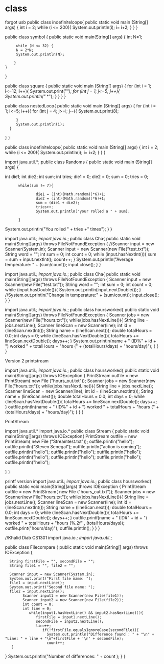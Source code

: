 # class



forgot usb
public class indefiniteloops{
public static void main (String[] args) {
      int i = 2;
      while (i <= 200){
      System.out.println(i);
      i= i+2;
      }
   }
}





public class symbol {
    public static void main(String[] args) {
        int N=1;
         
         while (N <= 32) {
         N = 2*N;
         System.out.println(N);
         
        }
    }
}





public class square {
   public static void main (String[] args) {
      for (int i = 1; i<=12; i++){
         System.out.print("*");
         for (int j = 1; j<=5; j++){
            System.out.println("*     *");
         }
      }
   }
} 





public class nestedLoop{
   public static void main (String[] args) {
      for (int i = 1; i<=5; i++){
         for (int j = 4; j>=i; j--){
            System.out.print(8);
                 
         }
         System.out.println(i);
      }
   }
}




public class indefiniteloops{
public static void main (String[] args) {
      int i = 2;
      while (i <= 200){
      System.out.println(i);
      i= i+2;
      }
   }
}





import java.util.*;
public class Randoms {
public static void main (String[] args) {
   
   int die1;
   int die2;
   int sum;
   int tries;
   die1 = 0;
   die2 = 0;
   sum = 0;
   tries = 0;
   
          while(sum != 7){
                  
                  die1 = (int)(Math.random()*6)+1;
                  die2 = (int)(Math.random()*6)+1;
                  sum = (die1 + die2);
                  tries++;
                  System.out.println("your rolled a " + sum);
                  
          }
   System.out.println("You rolled " + tries +" times");
   }
}




import java.util.*;
import java.io.*;
public class Cha{
public static void main(String[]args) throws FileNotFoundException {
//Scanner input = new Scanner(System.in);
Scanner input = new Scanner(new File("test.txt"));
String word = "";
int sum = 0;
int count = 0;
while (input.hasNextInt()){
sum = sum + input.nextInt();
count++;
}
System.out.println("Average temperature: " + (sum/count));
input.close();
}
}




import java.util.*;
import java.io.*;
public class Cha{
public static void main(String[]args) throws FileNotFoundException {
Scanner input = new Scanner(new File("test.txt"));
String word = "";
int sum = 0;
int count = 0;
while (input.hasDouble()){
System.out.println(input.nextDouble());
}
//System.out.println("Change in temperature:" + (sum/count));
input.close();
}
}




import java.util.*;
import java.io.*;
public class hoursworked{
public static void main(String[]args) throws FileNotFoundException {
Scanner jobs = new Scanner(new File("hours.txt"));
   while(jobs.hasNextLine()){
      String line = jobs.nextLine();
      Scanner lineScan = new Scanner(line);
      int id = (lineScan.nextInt());
      String name = (lineScan.next());
      double totalHours = 0.0;
      int days = 0;
         while (lineScan.hasNextDouble()){
            totalHours += lineScan.nextDouble();
            days++;
      }
      System.out.println(name + " (ID%" + id + ") worked " + totalHours + "hours (" + (totalHours/days) + "hours/day)");
   }
}
}
      


Version 2 printstream

import java.util.*;
import java.io.*;
public class hoursworked{
public static void main(String[]args) throws IOException {
PrintStream outfile = new PrintStream( new File ("hours_out.txt"));
Scanner jobs = new Scanner(new File("hours.txt"));
   while(jobs.hasNextLine()){
      String line = jobs.nextLine();
      Scanner lineScan = new Scanner(line);
      int id = (lineScan.nextInt());
      String name = (lineScan.next());
      double totalHours = 0.0;
      int days = 0;
         while (lineScan.hasNextDouble()){
            totalHours += lineScan.nextDouble();
            days++;
      }
      outfile.println(name + " (ID%" + id + ") worked " + totalHours + "hours (" + (totalHours/days) + "hours/day)");
   }
}
}



PrintStream

import java.util.*
import java.io.*
public class Stream {
   public static void main(String[]args) throws IOException{
      PrintStream outfile = new PrintStream( new File ("Streamtest.txt"));
         outfile.println("hello");
         outfile.println("Steven Senegal");
         outfile.println("action is coming");
         outfile.println("hello");
         outfile.println("hello");
         outfile.println("hello");
         outfile.println("hello");
         outfile.println("hello");
         outfile.println("hello");
         outfile.println("hello");
     
}
}


printf version
import java.util.*;
import java.io.*;
public class hoursworked{
public static void main(String[]args) throws IOException {
PrintStream outfile = new PrintStream( new File ("hours_out.txt"));
Scanner jobs = new Scanner(new File("hours.txt"));
   while(jobs.hasNextLine()){
      String line = jobs.nextLine();
      Scanner lineScan = new Scanner(line);
      int id = (lineScan.nextInt());
      String name = (lineScan.next());
      double totalHours = 0.0;
      int days = 0;
         while (lineScan.hasNextDouble()){
            totalHours += lineScan.nextDouble();
            days++;
      }
      outfile.printf(name + " (ID#" + id + ") worked " + totalHours + "hours (%.2f" , (totalHours/days)); 
      outfile.print("hours/day)");
      outfile.println();
   }
}
}



//Khalid Diab CS1301
import java.io.*;
import java.util.*;

public class Filecompare {
    public static void main(String[] args) throws IOException {

      String firstFile = "", secondFile = "";
      String file1 = "", file2 = "";
      
      Scanner input = new Scanner(System.in);
      System.out.print("First file name: ");
      file1 = input.nextLine();
      System.out.print("Second file name: ");
      file2 = input.nextLine();
            Scanner input1 = new Scanner(new File(file1));
            Scanner input2 = new Scanner(new File(file2));
            int count = 0;
            int line = 0;
               while(input1.hasNextLine() && input2.hasNextLine()){
                  firstFile = input1.nextLine();   
                  secondFile = input2.nextLine();
                  line++; 
                     if(!firstFile.equalsIgnoreCase(secondFile)){
                       System.out.println("Difference found : " + "\n" + "Line: " + line + "\n"+firstFile + '\n' + secondFile);
                       count++;
       } 
   }
   System.out.println("Number of differences: " + count );
}
}
      
